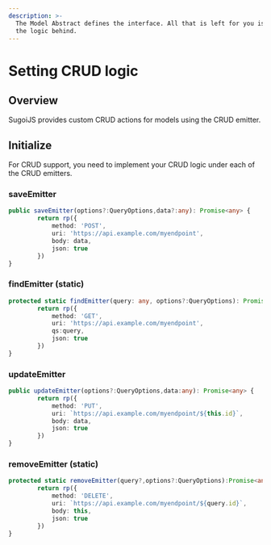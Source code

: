 ```yaml
---
description: >-
  The Model Abstract defines the interface. All that is left for you is to set
  the logic behind.
---
```


# Setting CRUD logic

## Overview

SugoiJS provides custom CRUD actions for models using the CRUD emitter.

## Initialize 

For CRUD support, you need to implement your CRUD logic under each of the CRUD emitters.

### **saveEmitter**

```typescript
public saveEmitter(options?:QueryOptions,data?:any): Promise<any> {
        return rp({
            method: 'POST',
            uri: 'https://api.example.com/myendpoint',
            body: data,
            json: true
        })
}
```

### **findEmitter \(static\)**

```typescript
protected static findEmitter(query: any, options?:QueryOptions): Promise<any> {
        return rp({
            method: 'GET',
            uri: 'https://api.example.com/myendpoint',
            qs:query,
            json: true
        })
}
```

### **updateEmitter**

```typescript
public updateEmitter(options?:QueryOptions,data:any): Promise<any> {
        return rp({
            method: 'PUT',
            uri: `https://api.example.com/myendpoint/${this.id}`,
            body: data,
            json: true
        })
}
```

### **removeEmitter \(static\)**

```typescript
protected static removeEmitter(query?,options?:QueryOptions):Promise<any> {
        return rp({
            method: 'DELETE',
            uri: `https://api.example.com/myendpoint/${query.id}`,
            body: this,
            json: true
        })
}
```

